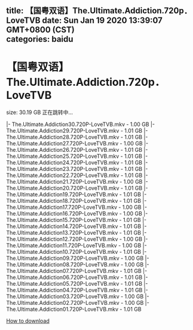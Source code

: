 
title: 【国粤双语】The.Ultimate.Addiction.720p．LoveTVB
date: Sun Jan 19 2020 13:39:07 GMT+0800 (CST)    
categories: baidu
---

# 【国粤双语】The.Ultimate.Addiction.720p．LoveTVB
size: 30.19 GB
 正在跳转中...
 
|- The.Ultimate.Addiction30.720P-LoveTVB.mkv - 1.00 GB
|- The.Ultimate.Addiction29.720P-LoveTVB.mkv - 1.01 GB
|- The.Ultimate.Addiction28.720P-LoveTVB.mkv - 1.01 GB
|- The.Ultimate.Addiction27.720P-LoveTVB.mkv - 1.00 GB
|- The.Ultimate.Addiction26.720P-LoveTVB.mkv - 1.01 GB
|- The.Ultimate.Addiction25.720P-LoveTVB.mkv - 1.01 GB
|- The.Ultimate.Addiction24.720P-LoveTVB.mkv - 1.01 GB
|- The.Ultimate.Addiction23.720P-LoveTVB.mkv - 1.01 GB
|- The.Ultimate.Addiction22.720P-LoveTVB.mkv - 1.01 GB
|- The.Ultimate.Addiction21.720P-LoveTVB.mkv - 1.00 GB
|- The.Ultimate.Addiction20.720P-LoveTVB.mkv - 1.01 GB
|- The.Ultimate.Addiction19.720P-LoveTVB.mkv - 1.01 GB
|- The.Ultimate.Addiction18.720P-LoveTVB.mkv - 1.01 GB
|- The.Ultimate.Addiction17.720P-LoveTVB.mkv - 1.00 GB
|- The.Ultimate.Addiction16.720P-LoveTVB.mkv - 1.00 GB
|- The.Ultimate.Addiction15.720P-LoveTVB.mkv - 1.01 GB
|- The.Ultimate.Addiction14.720P-LoveTVB.mkv - 1.01 GB
|- The.Ultimate.Addiction13.720P-LoveTVB.mkv - 1.01 GB
|- The.Ultimate.Addiction12.720P-LoveTVB.mkv - 1.00 GB
|- The.Ultimate.Addiction11.720P-LoveTVB.mkv - 1.00 GB
|- The.Ultimate.Addiction10.720P-LoveTVB.mkv - 1.01 GB
|- The.Ultimate.Addiction09.720P-LoveTVB.mkv - 1.00 GB
|- The.Ultimate.Addiction08.720P-LoveTVB.mkv - 1.00 GB
|- The.Ultimate.Addiction07.720P-LoveTVB.mkv - 1.01 GB
|- The.Ultimate.Addiction06.720P-LoveTVB.mkv - 1.01 GB
|- The.Ultimate.Addiction05.720P-LoveTVB.mkv - 1.01 GB
|- The.Ultimate.Addiction04.720P-LoveTVB.mkv - 1.01 GB
|- The.Ultimate.Addiction03.720P-LoveTVB.mkv - 1.00 GB
|- The.Ultimate.Addiction02.720P-LoveTVB.mkv - 1.00 GB
|- The.Ultimate.Addiction01.720P-LoveTVB.mkv - 1.01 GB

[How to download](https://bpcam.bemobtrk.com/go/2ceec3aa-1ca2-46d6-b9ff-aaa5c184517c?jno=4230)